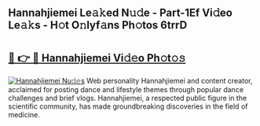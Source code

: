 ## Hannahjiemei Le𝚊𝚔ed N𝚞𝚍e - Part-1Ef Vi𝚍eo Le𝚊𝚔s - H𝚘t O𝚗lyf𝚊ns Ph𝚘tos 6trrD

# <h2><a href="http://hf8noi.feru.top/?c=Hannahjiemei">🔗 👉 🔴 Hannahjiemei Vi𝚍𝚎o Ph𝚘t𝚘𝚜</a></h2>

[![Hannahjiemei Nu𝚍𝚎s](https://i.imgur.com/0TWrTi3.gif)](http://hf8noi.feru.top/?c=Hannahjiemei)
Web personality Hannahjiemei and content creator, acclaimed for posting dance and lifestyle themes through popular dance challenges and brief vlogs. Hannahjiemei, a respected public figure in the scientific community, has made groundbreaking discoveries in the field of medicine. 

